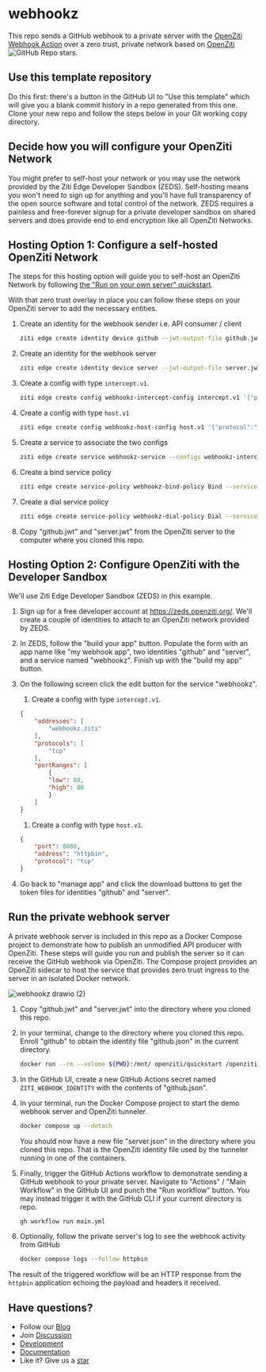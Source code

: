 # webhookz

This repo sends a GitHub webhook to a private server with the [OpenZiti Webhook Action](https://github.com/marketplace/actions/ziti-webhook-action-python) over a zero trust, private network based on [OpenZiti](https://github.com/openziti/ziti#readme) ![GitHub Repo stars](https://img.shields.io/github/stars/openziti/ziti?style=social).

## Use this template repository

Do this first: there's a button in the GitHub UI to "Use this template" which will give you a blank commit history in a repo generated from this one. Clone your new repo and follow the steps below in your Git working copy directory.

## Decide how you will configure your OpenZiti Network

You might prefer to self-host your network or you may use the network provided by the Ziti Edge Developer Sandbox (ZEDS). Self-hosting means you won't need to sign up for anything and you'll have full transparency of the open source software and total control of the network. ZEDS requires a painless and free-forever signup for a private developer sandbox on shared servers and does provide end to end encryption like all OpenZiti Networks.

## Hosting Option 1: Configure a self-hosted OpenZiti Network

The steps for this hosting option will guide you to self-host an OpenZiti Network by following [the "Run on your own server" quickstart](https://openziti.github.io/ziti/quickstarts/network/hosted.html).

With that zero trust overlay in place you can follow these steps on your OpenZiti server to add the necessary entities.

1. Create an identity for the webhook sender i.e. API consumer / client

    ```bash
    ziti edge create identity device github --jwt-output-file github.jwt --role-attributes webhookz-senders
    ```

1. Create an identity for the webhook server

    ```bash
    ziti edge create identity device server --jwt-output-file server.jwt --role-attributes webhookz-servers
    ```

1. Create a config with type `intercept.v1`.

    ```bash
    ziti edge create config webhookz-intercept-config intercept.v1 '{"protocols":["tcp"],"addresses":["webhookz.ziti"], "portRanges":[{"low":80, "high":80}]}'
    ```

1. Create a config with type `host.v1`

    ```bash
    ziti edge create config webhookz-host-config host.v1 '{"protocol":"tcp", "address":"httpbin","port":8080}'
    ```

1. Create a service to associate the two configs

    ```bash
    ziti edge create service webhookz-service --configs webhookz-intercept-config,webhookz-host-config
    ```

1. Create a bind service policy

    ```bash
    ziti edge create service-policy webhookz-bind-policy Bind --service-roles '@webhookz-service' --identity-roles '#webhookz-servers'
    ```

1. Create a dial service policy

    ```bash
    ziti edge create service-policy webhookz-dial-policy Dial --service-roles '@webhookz-service' --identity-roles '#webhookz-senders'
    ```

1. Copy "github.jwt" and "server.jwt" from the OpenZiti server to the computer where you cloned this repo.

## Hosting Option 2: Configure OpenZiti with the Developer Sandbox

We'll use Ziti Edge Developer Sandbox (ZEDS) in this example.

1. Sign up for a free developer account at https://zeds.openziti.org/. We'll create a couple of identities to attach to an OpenZiti network provided by ZEDS.
1. In ZEDS, follow the "build your app" button. Populate the form with an app name like "my webhook app", two identities "github" and "server", and a service named "webhookz". Finish up with the "build my app" button.
1. On the following screen click the edit button for the service "webhookz".
    1. Create a config with type `intercept.v1`.

    ```json
    {
        "addresses": [
            "webhookz.ziti"
        ],
        "protocols": [
            "tcp"
        ],
        "portRanges": [
            {
            "low": 80,
            "high": 80
            }
        ]
    }
    ```

    1. Create a config with type `host.v1`.

    ```json
    {
        "port": 8080,
        "address": "httpbin",
        "protocol": "tcp"
    }
    ```

1. Go back to "manage app" and click the download buttons to get the token files for identities "github" and "server".

## Run the private webhook server

A private webhook server is included in this repo as a Docker Compose project to demonstrate how to publish an unmodified API producer with OpenZiti. These steps will guide you run and publish the server so it can receive the GitHub webhook via OpenZiti. The Compose project provides an OpenZiti sidecar to host the service that provides zero trust ingress to the server in an isolated Docker network.

![webhookz drawio (2)](https://user-images.githubusercontent.com/1434400/191101246-dcb23b17-3e33-4b67-98b7-51d7e4a7126e.svg)

1. Copy "github.jwt" and "server.jwt" into the directory where you cloned this repo.
1. In your terminal, change to the directory where you cloned this repo. Enroll "github" to obtain the identity file "github.json" in the current directory.

    ```bash
    docker run --rm --volume ${PWD}:/mnt/ openziti/quickstart /openziti/ziti-bin/ziti edge enroll /mnt/github.jwt 
    ```

1. In the GitHub UI, create a new GitHub Actions secret named `ZITI_WEBHOOK_IDENTITY` with the contents of "github.json".
1. In your terminal, run the Docker Compose project to start the demo webhook server and OpenZiti tunneler.

   ```bash
   docker compose up --detach
   ```

   You should now have a new file "server.json" in the directory where you cloned this repo. That is the OpenZiti identity file used by the tunneler running in one of the containers.

1. Finally, trigger the GitHub Actions workflow to demonstrate sending a GitHub webhook to your private server. Navigate to "Actions" / "Main Workflow" in the GitHub UI and punch the "Run workflow" button. You may instead trigger it with the GitHub CLI if your current directory is repo.

    ```bash
    gh workflow run main.yml
    ```

1. Optionally, follow the private server's log to see the webhook activity from GitHub

    ```bash
    docker compose logs --follow httpbin
    ```

The result of the triggered workflow will be an HTTP response from the `httpbin` application echoing the payload and headers it received.

## Have questions?

* Follow our [Blog](https://openziti.io/)
* Join [Discussion](https://openziti.discourse.group)
* [Development](https://github.com/openziti)
* [Documentation](https://openziti.github.io)
* Like it? Give us a [star](https://github.com/openziti/ziti)
